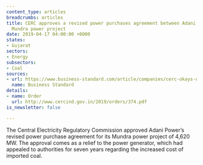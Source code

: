 ```yaml
---
content_type: articles
breadcrumbs: articles
title: CERC approves a revised power purchases agreement between Adani Power and its
  Mundra power project
date: 2019-04-17 04:00:00 +0000
states:
- Gujarat
sectors:
- Energy
subsectors:
- Coal
sources:
- url: https://www.business-standard.com/article/companies/cerc-okays-new-tariff-plan-for-adani-power-s-mundra-plant-in-gujarat-119041201130_1.html
  name: Business Standard
details:
- name: Order
  url: http://www.cercind.gov.in/2019/orders/374.pdf
is_newsletter: false

---
```

The Central Electricity Regulatory Commission approved Adani Power’s revised power purchase agreement for its Mundra power project of 4,620 MW. The approval comes as a relief to the power generator, which had appealed to authorities for seven years regarding the increased cost of imported coal.
